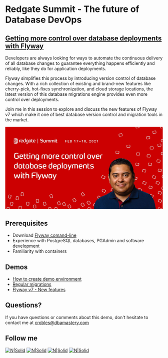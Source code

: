# Redgate Summit - The future of Database DevOps
## [Getting more control over database deployments with Flyway](https://bit.ly/3dd6Ori)  

Developers are always looking for ways to automate the continuous delivery of all database changes to guarantee everything happens efficiently and reliably, like they do for application deployments.

Flyway simplifies this process by introducing version control of database changes. With a rich collection of existing and brand-new features like cherry-pick, hot-fixes synchronization, and cloud storage locations, the latest version of this database migrations engine provides even more control over deployments. 

Join me in this session to explore and discuss the new features of Flyway v7 which make it one of best database version control and migration tools in the market.

[![N|Solid](./RedgateSummit-CarlosRobles.jpg)](https://bit.ly/3dd6Ori)

## **Prerequisites**  
* Download [Flyway comand-line](https://flywaydb.org/download/)
* Experience with PostgreSQL databases, PGAdmin and software development
* Familiarity with containers

## **Demos**  
* [How to create demo environment](Demo_00)
* [Regular migrations](Demo_01)
* [Flyway v7 - New features](Demo_02)

## Questions?
If you have questions or comments about this demo, don't hesitate to contact me at <crobles@dbamastery.com>

## Follow me
[![N|Solid](http://dbamastery.com/wp-content/uploads/2018/08/if_twitter_circle_color_107170.png)](https://twitter.com/dbamastery) [![N|Solid](http://dbamastery.com/wp-content/uploads/2018/08/if_github_circle_black_107161.png)](https://github.com/dbamaster) [![N|Solid](http://dbamastery.com/wp-content/uploads/2018/08/if_linkedin_circle_color_107178.png)](https://www.linkedin.com/in/croblesdba/) [![N|Solid](http://dbamastery.com/wp-content/uploads/2018/08/if_browser_1055104.png)](http://dbamastery.com/)